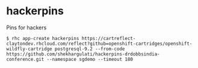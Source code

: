 hackerpins
==========

Pins for hackers

```
$ rhc app-create hackerpins https://cartreflect-claytondev.rhcloud.com/reflect?github=openshift-cartridges/openshift-wildfly-cartridge postgresql-9.2 --from-code https://github.com/shekhargulati/hackerpins-drdobbsindia-conference.git --namespace sgdemo --timeout 180
```
